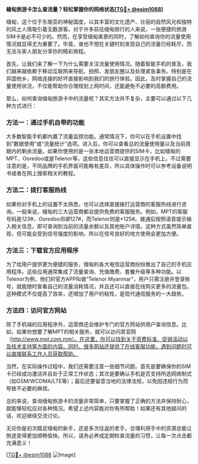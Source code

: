 **緬甸旅游卡怎么查流量？轻松掌握你的网络状态[[TG💪+ @esim1088](https://t.me/s/esim1088)]**

缅甸，这个位于东南亚的神秘国度，以其丰富的文化遗产、壮丽的自然风光和独特的风土人情吸引着无数游客。对于许多前往缅甸旅行的人来说，一张便捷的旅游SIM卡是必不可少的。然而，在享受缅甸美景的同时，了解如何查询你的流量使用情况就显得尤为重要了。毕竟，谁也不想在关键时刻发现自己的流量已经耗尽，而无法与家人朋友分享你的精彩旅程。

首先，让我们来了解一下为什么需要关注流量使用情况。随着智能手机的普及，我们越来越依赖于移动互联网来导航、拍照、发朋友圈以及处理紧急事务。特别是在异国他乡，网络连接的好坏直接影响到我们的旅行体验。因此，及时掌握自己的流量使用状况，不仅能帮助你合理规划上网时间，还能避免不必要的高额费用。

那么，如何查询缅甸旅游卡中的流量呢？其实方法并不复杂，主要可以通过以下几种方式进行：

### 方法一：通过手机自带的功能

大多数智能手机都内置了流量监控功能。通常情况下，你可以在手机设置中找到“数据使用”或“流量统计”选项。进入后，你可以查看总的流量使用量以及当前周期内的剩余流量。如果你使用的是一张本地运营商提供的SIM卡，比如缅甸的MPT、Ooredoo或是Telenor等，这些信息往往可以直接显示在手机上。不过需要注意的是，不同品牌的手机界面可能略有差异，所以具体操作时可以参考设备说明书或者在网上搜索相关的教程。

### 方法二：拨打客服热线

如果你对手机上的设置不太熟悉，也可以选择直接拨打运营商的客服热线进行咨询。一般来说，缅甸的三大运营商都会提供免费的客服服务。例如，MPT的客服号码是*123#，Ooredoo则是*127#，而Telenor则是*125#。拨通后按照语音提示输入相关信息，即可查询到当前的流量余额以及其他账户详情。这种方式虽然简单直观，但可能会受到信号强度的影响，所以在信号良好的地方使用会更加方便。

### 方法三：下载官方应用程序

为了给用户提供更为便捷的服务，缅甸的各大电信运营商纷纷推出了自己的手机应用程序。这些应用通常集成了流量查询、充值缴费、套餐升级等多种功能。以Telenor为例，他们的官方APP叫做“Telenor Myanmar”，用户只需注册并登录账号，就能随时查看自己的流量消耗情况，并且还可以直接在线购买更多的流量包。这种模式不仅提高了效率，还增加了用户的粘性，是现代通信服务的一大趋势。

### 方法四：访问官方网站

除了手机端的应用程序外，运营商还会维护专门的官方网站供用户查询信息。比如，如果你想要了解MPT的相关服务，就可以访问其官网（http://www.mpt.com.mm）。在这里，你可以找到关于资费标准、促销活动以及技术支持等方面的内容。同时，很多网站还提供了在线客服功能，遇到问题时可以直接联系工作人员获取帮助。

当然，在实际操作过程中，我们还需要注意一些细节问题。首先是要确保你的SIM卡已经成功激活并且处于正常工作状态；其次是要确认手机是否支持所选网络制式（如GSM/WCDMA/LTE等）；最后还要留意当地的法律法规，以免因违规行为而导致不必要的麻烦。

总的来说，查询缅甸旅游卡的流量非常简单，只要掌握了正确的方法并保持耐心，就能够轻松应对各种情况。希望上述内容能对你有所帮助！如果还有其他疑问的话，欢迎继续交流讨论。

无论你是初次踏足缅甸的新手，还是多次往返的老手，合理利用手中的资源总能让旅途变得更加顺畅愉快。所以，请务必养成定期检查流量的习惯，让每一次点击都充满意义！

[[TG💪+ @esim1088](https://t.me/s/esim1088) ![Image](https://i.postimg.cc/4NQfJmqS/Snipaste-2025-05-13-00-14-12.png)]